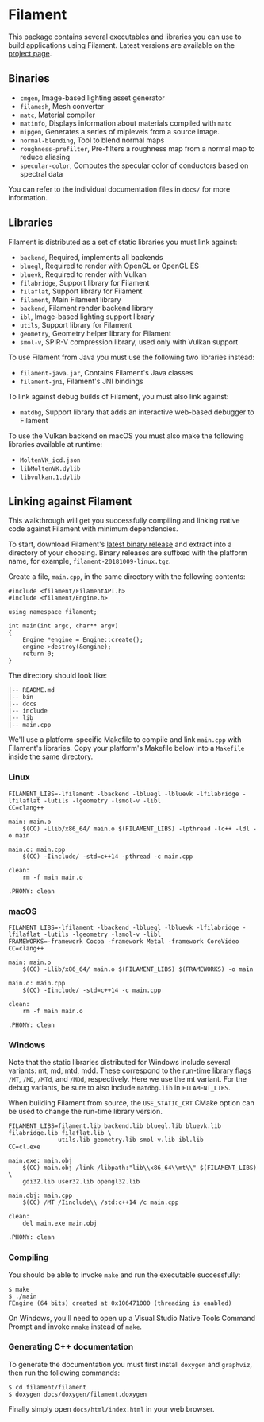 # Filament

This package contains several executables and libraries you can use to build applications using
Filament. Latest versions are available on the [project page](https://github.com/google/filament).

## Binaries

- `cmgen`, Image-based lighting asset generator
- `filamesh`, Mesh converter
- `matc`, Material compiler
- `matinfo`, Displays information about materials compiled with `matc`
- `mipgen`, Generates a series of miplevels from a source image.
- `normal-blending`, Tool to blend normal maps
- `roughness-prefilter`, Pre-filters a roughness map from a normal map to reduce aliasing
- `specular-color`, Computes the specular color of conductors based on spectral data

You can refer to the individual documentation files in `docs/` for more information.

## Libraries

Filament is distributed as a set of static libraries you must link against:

- `backend`, Required, implements all backends
- `bluegl`, Required to render with OpenGL or OpenGL ES
- `bluevk`, Required to render with Vulkan
- `filabridge`, Support library for Filament
- `filaflat`, Support library for Filament
- `filament`, Main Filament library
- `backend`, Filament render backend library
- `ibl`, Image-based lighting support library
- `utils`, Support library for Filament
- `geometry`, Geometry helper library for Filament
- `smol-v`, SPIR-V compression library, used only with Vulkan support

To use Filament from Java you must use the following two libraries instead:
- `filament-java.jar`, Contains Filament's Java classes
- `filament-jni`, Filament's JNI bindings

To link against debug builds of Filament, you must also link against:

- `matdbg`, Support library that adds an interactive web-based debugger to Filament

To use the Vulkan backend on macOS you must also make the following libraries available at runtime:
- `MoltenVK_icd.json`
- `libMoltenVK.dylib`
- `libvulkan.1.dylib`

## Linking against Filament

This walkthrough will get you successfully compiling and linking native code
against Filament with minimum dependencies.

To start, download Filament's [latest binary release](https://github.com/google/filament/releases)
and extract into a directory of your choosing. Binary releases are suffixed
with the platform name, for example, `filament-20181009-linux.tgz`.

Create a file, `main.cpp`, in the same directory with the following contents:

```
#include <filament/FilamentAPI.h>
#include <filament/Engine.h>

using namespace filament;

int main(int argc, char** argv)
{
    Engine *engine = Engine::create();
    engine->destroy(&engine);
    return 0;
}
```

The directory should look like:

```
|-- README.md
|-- bin
|-- docs
|-- include
|-- lib
|-- main.cpp
```

We'll use a platform-specific Makefile to compile and link `main.cpp` with Filament's libraries.
Copy your platform's Makefile below into a `Makefile` inside the same directory.

### Linux

```
FILAMENT_LIBS=-lfilament -lbackend -lbluegl -lbluevk -lfilabridge -lfilaflat -lutils -lgeometry -lsmol-v -libl
CC=clang++

main: main.o
	$(CC) -Llib/x86_64/ main.o $(FILAMENT_LIBS) -lpthread -lc++ -ldl -o main

main.o: main.cpp
	$(CC) -Iinclude/ -std=c++14 -pthread -c main.cpp

clean:
	rm -f main main.o

.PHONY: clean
```

### macOS

```
FILAMENT_LIBS=-lfilament -lbackend -lbluegl -lbluevk -lfilabridge -lfilaflat -lutils -lgeometry -lsmol-v -libl
FRAMEWORKS=-framework Cocoa -framework Metal -framework CoreVideo
CC=clang++

main: main.o
	$(CC) -Llib/x86_64/ main.o $(FILAMENT_LIBS) $(FRAMEWORKS) -o main

main.o: main.cpp
	$(CC) -Iinclude/ -std=c++14 -c main.cpp

clean:
	rm -f main main.o

.PHONY: clean
```

### Windows

Note that the static libraries distributed for Windows include several
variants: mt, md, mtd, mdd. These correspond to the [run-time library
flags](https://docs.microsoft.com/en-us/cpp/build/reference/md-mt-ld-use-run-time-library?view=vs-2017)
`/MT`, `/MD`, `/MTd`, and `/MDd`, respectively. Here we use the mt variant. For the debug variants,
be sure to also include `matdbg.lib` in `FILAMENT_LIBS`.

When building Filament from source, the `USE_STATIC_CRT` CMake option can be
used to change the run-time library version.

```
FILAMENT_LIBS=filament.lib backend.lib bluegl.lib bluevk.lib filabridge.lib filaflat.lib \
              utils.lib geometry.lib smol-v.lib ibl.lib
CC=cl.exe

main.exe: main.obj
	$(CC) main.obj /link /libpath:"lib\\x86_64\\mt\\" $(FILAMENT_LIBS) \
	gdi32.lib user32.lib opengl32.lib

main.obj: main.cpp
	$(CC) /MT /Iinclude\\ /std:c++14 /c main.cpp

clean:
	del main.exe main.obj

.PHONY: clean
```

### Compiling

You should be able to invoke `make` and run the executable successfully:

```
$ make
$ ./main
FEngine (64 bits) created at 0x106471000 (threading is enabled)
```

On Windows, you'll need to open up a Visual Studio Native Tools Command Prompt
and invoke `nmake` instead of `make`.


### Generating C++ documentation

To generate the documentation you must first install `doxygen` and `graphviz`, then run the 
following commands:

```
$ cd filament/filament
$ doxygen docs/doxygen/filament.doxygen
```

Finally simply open `docs/html/index.html` in your web browser.
